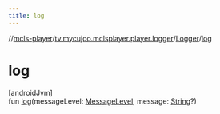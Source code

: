 ```yaml
---
title: log
---
```

//[mcls-player](../../../index.html)/[tv.mycujoo.mclsplayer.player.logger](../index.html)/[Logger](index.html)/[log](log.html)



# log



[androidJvm]\
fun [log](log.html)(messageLevel: [MessageLevel](../../tv.mycujoo.mclsplayer.player.entity/-message-level/index.html), message: [String](https://kotlinlang.org/api/latest/jvm/stdlib/kotlin/-string/index.html)?)




